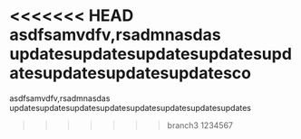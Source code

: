 <<<<<<< HEAD
asdfsamvdfv,rsadmnasdas
updatesupdatesupdatesupdatesupdatesupdatesupdatesupdatesco
=======
asdfsamvdfv,rsadmnasdas 
updatesupdatesupdatesupdatesupdatesupdatesupdatesupdates
>>>>>>> branch3
1234567
